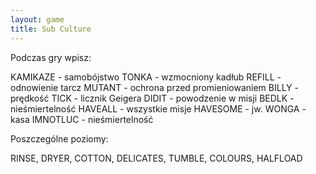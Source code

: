```yaml
---
layout: game
title: Sub Culture
---
```


Podczas gry wpisz:

KAMIKAZE 	- samobójstwo
TONKA	 	- wzmocniony kadłub
REFILL 		- odnowienie tarcz
MUTANT 		- ochrona przed promieniowaniem
BILLY 		- prędkość
TICK 		- licznik Geigera
DIDIT 		- powodzenie w misji
BEDLK 		- nieśmiertelność
HAVEALL 	- wszystkie misje
HAVESOME	- jw.
WONGA 		- kasa
IMNOTLUC 	- nieśmiertelność

Poszczególne poziomy:

RINSE, DRYER, COTTON, DELICATES, TUMBLE, COLOURS, 
HALFLOAD
